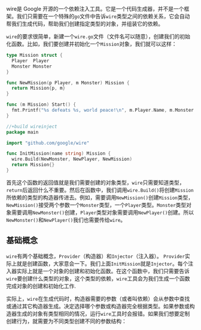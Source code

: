 wire是 Google 开源的一个依赖注入工具。它是一个代码生成器，并不是一个框架。我们只需要在一个特殊的`go`文件中告诉`wire`类型之间的依赖关系，它会自动帮我们生成代码，帮助我们创建指定类型的对象，并组装它的依赖。

`wire`的要求很简单，新建一个`wire.go`文件（文件名可以随意），创建我们的初始化函数。比如，我们要创建并初始化一个`Mission`对象，我们就可以这样：
```go
type Mission struct {
  Player  Player
  Monster Monster
}

func NewMission(p Player, m Monster) Mission {
  return Mission{p, m}
}

func (m Mission) Start() {
  fmt.Printf("%s defeats %s, world peace!\n", m.Player.Name, m.Monster.Name)
}

//+build wireinject
package main

import "github.com/google/wire"

func InitMission(name string) Mission {
  wire.Build(NewMonster, NewPlayer, NewMission)
  return Mission{}
}
```
首先这个函数的返回值就是我们需要创建的对象类型，`wire`只需要知道类型，`return`后返回什么不重要。然后在函数中，我们调用`wire.Build()`将创建`Mission`所依赖的类型的构造器传进去。例如，需要调用`NewMission()`创建`Mission`类型，`NewMission()`接受两个参数一个`Monster`类型，一个`Player`类型。`Monster`类型对象需要调用`NewMonster()`创建，`Player`类型对象需要调用`NewPlayer()`创建。所以`NewMonster()`和`NewPlayer()`我们也需要传给`wire`。


## 基础概念

`wire`有两个基础概念，`Provider`（构造器）和`Injector`（注入器）。
`Provider`实际上就是创建函数，大家意会一下。我们上面`InitMission`就是`Injector`。每个注入器实际上就是一个对象的创建和初始化函数。在这个函数中，我们只需要告诉`wire`要创建什么类型的对象，这个类型的依赖，`wire`工具会为我们生成一个函数完成对象的创建和初始化工作.

实际上，`wire`在生成代码时，构造器需要的参数（或者叫依赖）会从参数中查找或通过其它构造器生成。决定选择哪个参数或构造器完全根据类型。如果参数或构造器生成的对象有类型相同的情况，运行`wire`工具时会报错。如果我们想要定制创建行为，就需要为不同类型创建不同的参数结构：